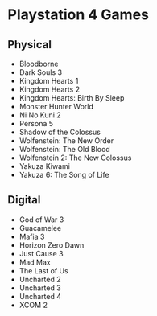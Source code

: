 # Playstation 4 Games
## Physical
- Bloodborne
- Dark Souls 3
- Kingdom Hearts 1
- Kingdom Hearts 2
- Kingdom Hearts: Birth By Sleep
- Monster Hunter World
- Ni No Kuni 2
- Persona 5
- Shadow of the Colossus
- Wolfenstein: The New Order
- Wolfenstein: The Old Blood
- Wolfenstein 2: The New Colossus
- Yakuza Kiwami
- Yakuza 6: The Song of Life

## Digital
- God of War 3
- Guacamelee
- Mafia 3
- Horizon Zero Dawn
- Just Cause 3
- Mad Max
- The Last of Us
- Uncharted 2
- Uncharted 3
- Uncharted 4
- XCOM 2